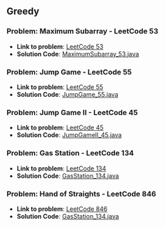 ## Greedy

### Problem: Maximum Subarray - LeetCode 53

- **Link to problem**: [LeetCode 53](https://leetcode.com/problems/maximum-subarray/)
- **Solution Code**: [MaximumSubarray_53.java](MaximumSubarray_53.java)

### Problem: Jump Game - LeetCode 55

- **Link to problem**: [LeetCode 55](https://leetcode.com/problems/jump-game/)
- **Solution Code**: [JumpGame_55.java](JumpGame_55.java)

### Problem: Jump Game II - LeetCode 45

- **Link to problem**: [LeetCode 45](https://leetcode.com/problems/jump-game-ii/)
- **Solution Code**: [JumpGameII_45.java](JumpGameII_45.java)

### Problem: Gas Station - LeetCode 134

- **Link to problem**: [LeetCode 134](https://leetcode.com/problems/gas-station/)
- **Solution Code**: [GasStation_134.java](GasStation_134.java)

### Problem: Hand of Straights - LeetCode 846

- **Link to problem**: [LeetCode 846](https://leetcode.com/problems/hand-of-straights/)
- **Solution Code**: [GasStation_134.java](GasStation_134.java)
